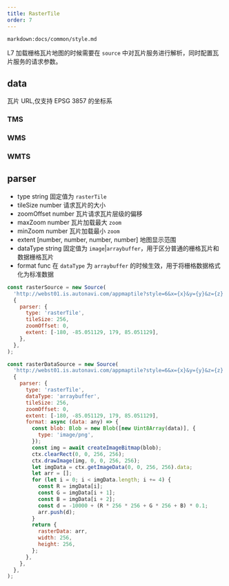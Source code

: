 ```yaml
---
title: RasterTile
order: 7
---
```


`markdown:docs/common/style.md`

L7 加载栅格瓦片地图的时候需要在 `source` 中对瓦片服务进行解析，同时配置瓦片服务的请求参数。

## data

瓦片 URL,仅支持 EPSG 3857 的坐标系

### TMS

### WMS

### WMTS

## parser

- type string 固定值为 `rasterTile`
- tileSize number 请求瓦片的大小
- zoomOffset number 瓦片请求瓦片层级的偏移
- maxZoom number 瓦片加载最大 `zoom`
- minZoom number 瓦片加载最小 `zoom`
- extent [number, number, number, number] 地图显示范围
- dataType string 固定值为 `image`|`arraybuffer`，用于区分普通的栅格瓦片和数据栅格瓦片
- format func 在 `dataType` 为 `arraybuffer` 的时候生效，用于将栅格数据格式化为标准数据

```javascript
const rasterSource = new Source(
  'http://webst01.is.autonavi.com/appmaptile?style=6&x={x}&y={y}&z={z}',
  {
    parser: {
      type: 'rasterTile',
      tileSize: 256,
      zoomOffset: 0,
      extent: [-180, -85.051129, 179, 85.051129],
    },
  },
);

const rasterDataSource = new Source(
  'http://webst01.is.autonavi.com/appmaptile?style=6&x={x}&y={y}&z={z}',
  {
    parser: {
      type: 'rasterTile',
      dataType: 'arraybuffer',
      tileSize: 256,
      zoomOffset: 0,
      extent: [-180, -85.051129, 179, 85.051129],
      format: async (data: any) => {
        const blob: Blob = new Blob([new Uint8Array(data)], {
          type: 'image/png',
        });
        const img = await createImageBitmap(blob);
        ctx.clearRect(0, 0, 256, 256);
        ctx.drawImage(img, 0, 0, 256, 256);
        let imgData = ctx.getImageData(0, 0, 256, 256).data;
        let arr = [];
        for (let i = 0; i < imgData.length; i += 4) {
          const R = imgData[i];
          const G = imgData[i + 1];
          const B = imgData[i + 2];
          const d = -10000 + (R * 256 * 256 + G * 256 + B) * 0.1;
          arr.push(d);
        }
        return {
          rasterData: arr,
          width: 256,
          height: 256,
        };
      },
    },
  },
);
```
